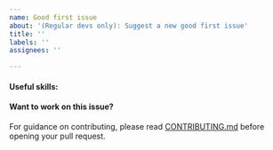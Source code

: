 ```yaml
---
name: Good first issue
about: '(Regular devs only): Suggest a new good first issue'
title: ''
labels: ''
assignees: ''

---
```


<!-- Needs the label "good first issue" assigned manually before or after opening -->

<!-- A good first issue is an uncontroversial issue, that has a relatively unique and obvious solution -->

<!-- Motivate the issue and explain the solution briefly -->

#### Useful skills:

<!-- (For example, “C++11 std::thread”, “Qt5 GUI and async GUI design” or “basic understanding of Widecoin mining and the Widecoin Core RPC interface”.) -->

#### Want to work on this issue?

For guidance on contributing, please read [CONTRIBUTING.md](https://github.com/mraksoll4/widecoin/blob/master/CONTRIBUTING.md) before opening your pull request.
